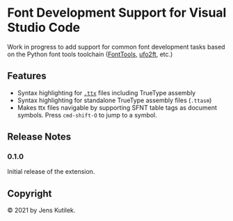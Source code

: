 # Font Development Support for Visual Studio Code

Work in progress to add support for common font development tasks based on the Python font tools toolchain ([FontTools](https://github.com/fonttools/fonttools), [ufo2ft](https://github.com/googlefonts/ufo2ft), etc.)

## Features

- Syntax highlighting for [`.ttx`](https://github.com/fonttools/fonttools) files including TrueType assembly
- Syntax highlighting for standalone TrueType assembly files (`.ttasm`)
- Makes ttx files navigable by supporting SFNT table tags as document symbols. Press `cmd-shift-O` to jump to a symbol.

## Release Notes

### 0.1.0

Initial release of the extension.

## Copyright

© 2021 by Jens Kutilek.
